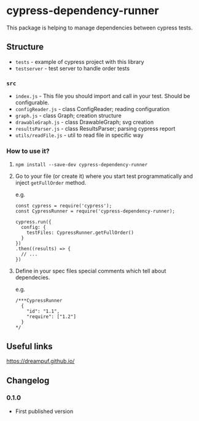 # cypress-dependency-runner

This package is helping to manage dependencies between cypress tests.

## Structure

- `tests` - example of cypress project with this library
- `testserver` - test server to handle order tests

### `src`

- `index.js` - This file you should import and call in your test. Should be configurable.
- `configReader.js` - class ConfigReader; reading configuration
- `graph.js` - class Graph; creation structure
- `drawableGraph.js` - class DrawableGraph; svg creation
- `resultsParser.js` - class ResultsParser; parsing cypress report
- `utils/readFile.js` - util to read file in specific way

### How to use it?

1. `npm install --save-dev cypress-dependency-runner`
2. Go to your file (or create it) where you start test programmatically and inject `getFullOrder` method.

    e.g.
    ```
    const cypress = require('cypress');
    const CypressRunner = require('cypress-dependency-runner);

    cypress.run({
      config: {
        testFiles: CypressRunner.getFullOrder()
      }
    })
    .then((results) => {
      // ...
    })
    ```

3. Define in your spec files special comments which tell about dependecies.

    e.g.
    ```
    /***CypressRunner
      {
        "id": "1.1",
        "require": ["1.2"] 
      }
    */
    ```

## Useful links

https://dreampuf.github.io/

## Changelog

### 0.1.0

- First published version
